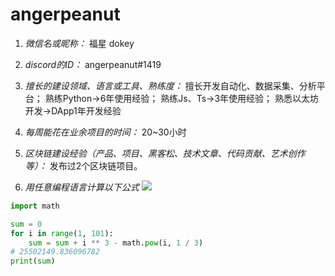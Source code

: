 # angerpeanut

1. *微信名或昵称：* 福星 dokey
2. *discord的ID：* angerpeanut#1419
3. *擅长的建设领域、语言或工具、熟练度：* 
   擅长开发自动化、数据采集、分析平台；
   熟练Python->6年使用经验；
   熟练Js、Ts->3年使用经验；
   熟悉以太坊开发->DApp1年开发经验
   

4. *每周能花在业余项目的时间：* 20~30小时
5. *区块链建设经验（产品、项目、黑客松、技术文章、代码贡献、艺术创作等）：* 
   发布过2个区块链项目。
6. *用任意编程语言计算以下公式*
![](https://latex.codecogs.com/svg.image?\sum_{n=1}^{100}\left&space;(n^{3}-\sqrt[3]{n}&space;\right&space;))

```Python
import math

sum = 0
for i in range(1, 101):
    sum = sum + i ** 3 - math.pow(i, 1 / 3)
# 25502149.836096782
print(sum)
```
